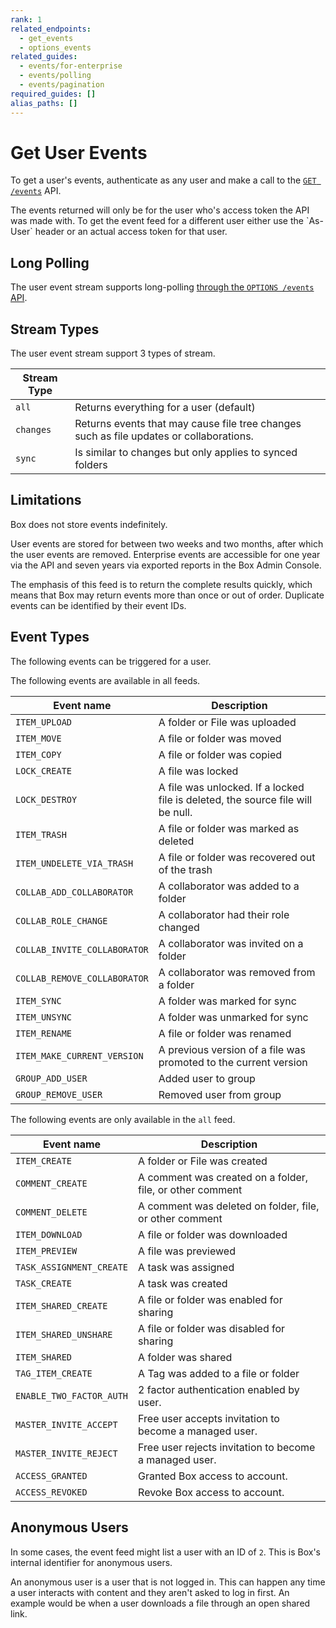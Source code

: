 ```yaml
---
rank: 1
related_endpoints:
  - get_events
  - options_events
related_guides:
  - events/for-enterprise
  - events/polling
  - events/pagination
required_guides: []
alias_paths: []
---
```


# Get User Events

To get a user's events, authenticate as any user and make a call to the
[`GET /events`](e://get_events) API.

<Samples id="get_events" />

<Message>
  The events returned will only be for the user who's access token the API was
  made with. To get the event feed for a different user either use the `As-User`
  header or an actual access token for that user.
</Message>

## Long Polling

The user event stream supports long-polling
[through the `OPTIONS /events` API][longpoll].

## Stream Types

The user event stream support 3 types of stream.

<!-- markdownlint-disable line-length -->

| Stream Type |                                                                                         |
| ----------- | --------------------------------------------------------------------------------------- |
| `all`       | Returns everything for a user (default)                                                 |
| `changes`   | Returns events that may cause file tree changes such as file updates or collaborations. |
| `sync`      | Is similar to changes but only applies to synced folders                                |

<!-- markdownlint-enable line-length -->

## Limitations

Box does not store events indefinitely.

User events are stored for between two weeks and two months, after which the
user events are removed. Enterprise events are accessible for one year via the
API and seven years via exported reports in the Box Admin Console.

The emphasis of this feed is to return the complete results quickly, which means
that Box may return events more than once or out of order. Duplicate events can
be identified by their event IDs.

## Event Types

The following events can be triggered for a user.

<!-- markdownlint-disable line-length -->

The following events are available in all feeds.

| Event name                   | Description                                                                     |
| ---------------------------- | ------------------------------------------------------------------------------- |
| `ITEM_UPLOAD`                | A folder or File was uploaded                                                   |
| `ITEM_MOVE`                  | A file or folder was moved                                                      |
| `ITEM_COPY`                  | A file or folder was copied                                                     |
| `LOCK_CREATE`                | A file was locked                                                               |
| `LOCK_DESTROY`               | A file was unlocked. If a locked file is deleted, the source file will be null. |
| `ITEM_TRASH`                 | A file or folder was marked as deleted                                          |
| `ITEM_UNDELETE_VIA_TRASH`    | A file or folder was recovered out of the trash                                 |
| `COLLAB_ADD_COLLABORATOR`    | A collaborator was added to a folder                                            |
| `COLLAB_ROLE_CHANGE`         | A collaborator had their role changed                                           |
| `COLLAB_INVITE_COLLABORATOR` | A collaborator was invited on a folder                                          |
| `COLLAB_REMOVE_COLLABORATOR` | A collaborator was removed from a folder                                        |
| `ITEM_SYNC`                  | A folder was marked for sync                                                    |
| `ITEM_UNSYNC`                | A folder was unmarked for sync                                                  |
| `ITEM_RENAME`                | A file or folder was renamed                                                    |
| `ITEM_MAKE_CURRENT_VERSION`  | A previous version of a file was promoted to the current version                |
| `GROUP_ADD_USER`             | Added user to group                                                             |
| `GROUP_REMOVE_USER`          | Removed user from group                                                         |

The following events are only available in the `all` feed.

| Event name               | Description                                               |
| ------------------------ | --------------------------------------------------------- |
| `ITEM_CREATE`            | A folder or File was created                              |
| `COMMENT_CREATE`         | A comment was created on a folder, file, or other comment |
| `COMMENT_DELETE`         | A comment was deleted on folder, file, or other comment   |
| `ITEM_DOWNLOAD`          | A file or folder was downloaded                           |
| `ITEM_PREVIEW`           | A file was previewed                                      |
| `TASK_ASSIGNMENT_CREATE` | A task was assigned                                       |
| `TASK_CREATE`            | A task was created                                        |
| `ITEM_SHARED_CREATE`     | A file or folder was enabled for sharing                  |
| `ITEM_SHARED_UNSHARE`    | A file or folder was disabled for sharing                 |
| `ITEM_SHARED`            | A folder was shared                                       |
| `TAG_ITEM_CREATE`        | A Tag was added to a file or folder                       |
| `ENABLE_TWO_FACTOR_AUTH` | 2 factor authentication enabled by user.                  |
| `MASTER_INVITE_ACCEPT`   | Free user accepts invitation to become a managed user.    |
| `MASTER_INVITE_REJECT`   | Free user rejects invitation to become a managed user.    |
| `ACCESS_GRANTED`         | Granted Box access to account.                            |
| `ACCESS_REVOKED`         | Revoke Box access to account.                             |

<!-- markdownlint-enable line-length -->

## Anonymous Users

In some cases, the event feed might list a user with an ID of `2`. This is Box's
internal identifier for anonymous users.

An anonymous user is a user that is not logged in. This can happen any time a
user interacts with content and they aren't asked to log in first. An example
would be when a user downloads a file through an open shared link.

[longpoll]: g://events/polling
